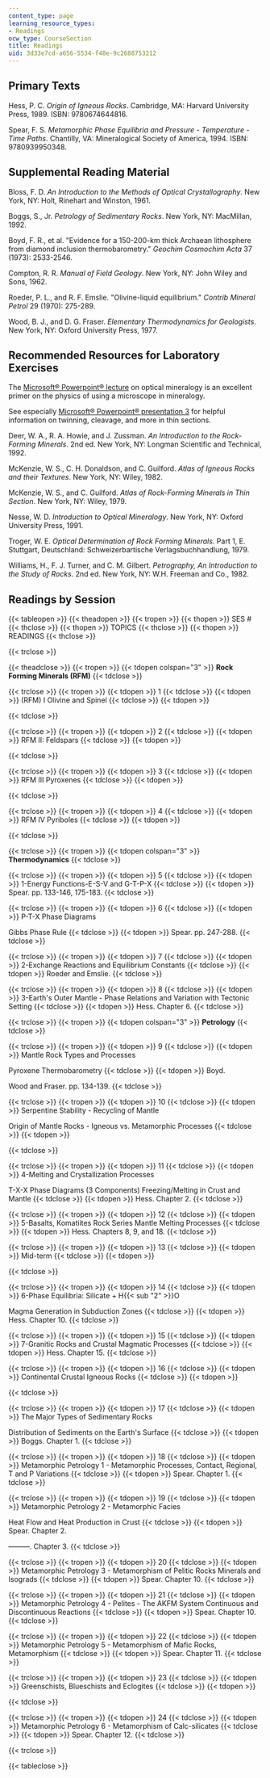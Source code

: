 ```yaml
---
content_type: page
learning_resource_types:
- Readings
ocw_type: CourseSection
title: Readings
uid: 3d33e7cd-a656-5534-f48e-9c2688753212
---
```


Primary Texts
-------------

Hess, P. C. _Origin of Igneous Rocks_. Cambridge, MA: Harvard University Press, 1989. ISBN: 9780674644816.

Spear, F. S. _Metamorphic Phase Equilibria and Pressure - Temperature - Time Paths_. Chantilly, VA: Mineralogical Society of America, 1994. ISBN: 9780939950348.

Supplemental Reading Material
-----------------------------

Bloss, F. D. _An Introduction to the Methods of Optical Crystallography_. New York, NY: Holt, Rinehart and Winston, 1961.

Boggs, S., Jr. _Petrology of Sedimentary Rocks_. New York, NY: MacMillan, 1992.

Boyd, F. R., et al. "Evidence for a 150-200-km thick Archaean lithosphere from diamond inclusion thermobarometry." _Geochim Cosmochim Acta_ 37 (1973): 2533-2546.

Compton, R. R. _Manual of Field Geology_. New York, NY: John Wiley and Sons, 1962.

Roeder, P. L., and R. F. Emslie. "Olivine-liquid equilibrium." _Contrib Mineral Petrol_ 29 (1970): 275-289.

Wood, B. J., and D. G. Fraser. _Elementary Thermodynamics for Geologists_. New York, NY: Oxford University Press, 1977.

Recommended Resources for Laboratory Exercises
----------------------------------------------

The [Microsoft® Powerpoint® lecture](http://www.whitman.edu/geology/winter/JDW_MinClass.htm) on optical mineralogy is an excellent primer on the physics of using a microscope in mineralogy.

See especially [Microsoft® Powerpoint® presentation 3](/msviewer) for helpful information on twinning, cleavage, and more in thin sections.

Deer, W. A., R. A. Howie, and J. Zussman. _An Introduction to the Rock-Forming Minerals_. 2nd ed. New York, NY: Longman Scientific and Technical, 1992.

McKenzie, W. S., C. H. Donaldson, and C. Guilford. _Atlas of Igneous Rocks and their Textures_. New York, NY: Wiley, 1982.

McKenzie, W. S., and C. Guilford. _Atlas of Rock-Forming Minerals in Thin Section_. New York, NY: Wiley, 1979.

Nesse, W. D. _Introduction to Optical Mineralogy_. New York, NY: Oxford University Press, 1991.

Troger, W. E. _Optical Determination of Rock Forming Minerals._ Part 1, E. Stuttgart, Deutschland: Schweizerbartische Verlagsbuchhandlung, 1979.

Williams, H., F. J. Turner, and C. M. Gilbert. _Petrography, An Introduction to the Study of Rocks_. 2nd ed. New York, NY: W.H. Freeman and Co., 1982.

Readings by Session
-------------------

{{< tableopen >}}
{{< theadopen >}}
{{< tropen >}}
{{< thopen >}}
SES #
{{< thclose >}}
{{< thopen >}}
TOPICS
{{< thclose >}}
{{< thopen >}}
READINGS
{{< thclose >}}

{{< trclose >}}

{{< theadclose >}}
{{< tropen >}}
{{< tdopen colspan="3" >}}
**Rock Forming Minerals (RFM)**
{{< tdclose >}}

{{< trclose >}}
{{< tropen >}}
{{< tdopen >}}
1
{{< tdclose >}}
{{< tdopen >}}
(RFM) I Olivine and Spinel
{{< tdclose >}}
{{< tdopen >}}

{{< tdclose >}}

{{< trclose >}}
{{< tropen >}}
{{< tdopen >}}
2
{{< tdclose >}}
{{< tdopen >}}
RFM II: Feldspars
{{< tdclose >}}
{{< tdopen >}}

{{< tdclose >}}

{{< trclose >}}
{{< tropen >}}
{{< tdopen >}}
3
{{< tdclose >}}
{{< tdopen >}}
RFM III Pyroxenes
{{< tdclose >}}
{{< tdopen >}}

{{< tdclose >}}

{{< trclose >}}
{{< tropen >}}
{{< tdopen >}}
4
{{< tdclose >}}
{{< tdopen >}}
RFM IV Pyriboles
{{< tdclose >}}
{{< tdopen >}}

{{< tdclose >}}

{{< trclose >}}
{{< tropen >}}
{{< tdopen colspan="3" >}}
**Thermodynamics**
{{< tdclose >}}

{{< trclose >}}
{{< tropen >}}
{{< tdopen >}}
5
{{< tdclose >}}
{{< tdopen >}}
1-Energy Functions-E-S-V and G-T-P-X
{{< tdclose >}}
{{< tdopen >}}
Spear. pp. 133-146, 175-183.
{{< tdclose >}}

{{< trclose >}}
{{< tropen >}}
{{< tdopen >}}
6
{{< tdclose >}}
{{< tdopen >}}
P-T-X Phase Diagrams  
  
Gibbs Phase Rule
{{< tdclose >}}
{{< tdopen >}}
Spear. pp. 247-288.
{{< tdclose >}}

{{< trclose >}}
{{< tropen >}}
{{< tdopen >}}
7
{{< tdclose >}}
{{< tdopen >}}
2-Exchange Reactions and Equilibrium Constants
{{< tdclose >}}
{{< tdopen >}}
Roeder and Emslie.
{{< tdclose >}}

{{< trclose >}}
{{< tropen >}}
{{< tdopen >}}
8
{{< tdclose >}}
{{< tdopen >}}
3-Earth's Outer Mantle - Phase Relations and Variation with Tectonic Setting
{{< tdclose >}}
{{< tdopen >}}
Hess. Chapter 6.
{{< tdclose >}}

{{< trclose >}}
{{< tropen >}}
{{< tdopen colspan="3" >}}
**Petrology**
{{< tdclose >}}

{{< trclose >}}
{{< tropen >}}
{{< tdopen >}}
9
{{< tdclose >}}
{{< tdopen >}}
Mantle Rock Types and Processes  
  
Pyroxene Thermobarometry
{{< tdclose >}}
{{< tdopen >}}
Boyd.  
  
Wood and Fraser. pp. 134-139.
{{< tdclose >}}

{{< trclose >}}
{{< tropen >}}
{{< tdopen >}}
10
{{< tdclose >}}
{{< tdopen >}}
Serpentine Stability - Recycling of Mantle  
  
Origin of Mantle Rocks - Igneous vs. Metamorphic Processes
{{< tdclose >}}
{{< tdopen >}}

{{< tdclose >}}

{{< trclose >}}
{{< tropen >}}
{{< tdopen >}}
11
{{< tdclose >}}
{{< tdopen >}}
4-Melting and Crystallization Processes  
  
T-X-X Phase Diagrams (3 Components) Freezing/Melting in Crust and Mantle
{{< tdclose >}}
{{< tdopen >}}
Hess. Chapter 2.
{{< tdclose >}}

{{< trclose >}}
{{< tropen >}}
{{< tdopen >}}
12
{{< tdclose >}}
{{< tdopen >}}
5-Basalts, Komatiites Rock Series Mantle Melting Processes
{{< tdclose >}}
{{< tdopen >}}
Hess. Chapters 8, 9, and 18.
{{< tdclose >}}

{{< trclose >}}
{{< tropen >}}
{{< tdopen >}}
13
{{< tdclose >}}
{{< tdopen >}}
Mid-term
{{< tdclose >}}
{{< tdopen >}}

{{< tdclose >}}

{{< trclose >}}
{{< tropen >}}
{{< tdopen >}}
14
{{< tdclose >}}
{{< tdopen >}}
6-Phase Equilibria: Silicate + H{{< sub "2" >}}O  
  
Magma Generation in Subduction Zones
{{< tdclose >}}
{{< tdopen >}}
Hess. Chapter 10.
{{< tdclose >}}

{{< trclose >}}
{{< tropen >}}
{{< tdopen >}}
15
{{< tdclose >}}
{{< tdopen >}}
7-Granitic Rocks and Crustal Magmatic Processes
{{< tdclose >}}
{{< tdopen >}}
Hess. Chapter 15.
{{< tdclose >}}

{{< trclose >}}
{{< tropen >}}
{{< tdopen >}}
16
{{< tdclose >}}
{{< tdopen >}}
Continental Crustal Igneous Rocks
{{< tdclose >}}
{{< tdopen >}}

{{< tdclose >}}

{{< trclose >}}
{{< tropen >}}
{{< tdopen >}}
17
{{< tdclose >}}
{{< tdopen >}}
The Major Types of Sedimentary Rocks  
  
Distribution of Sediments on the Earth's Surface
{{< tdclose >}}
{{< tdopen >}}
Boggs. Chapter 1.
{{< tdclose >}}

{{< trclose >}}
{{< tropen >}}
{{< tdopen >}}
18
{{< tdclose >}}
{{< tdopen >}}
Metamorphic Petrology 1 - Metamorphic Processes, Contact, Regional, T and P Variations
{{< tdclose >}}
{{< tdopen >}}
Spear. Chapter 1.
{{< tdclose >}}

{{< trclose >}}
{{< tropen >}}
{{< tdopen >}}
19
{{< tdclose >}}
{{< tdopen >}}
Metamorphic Petrology 2 - Metamorphic Facies  
  
Heat Flow and Heat Production in Crust
{{< tdclose >}}
{{< tdopen >}}
Spear. Chapter 2.  
  
———. Chapter 3.
{{< tdclose >}}

{{< trclose >}}
{{< tropen >}}
{{< tdopen >}}
20
{{< tdclose >}}
{{< tdopen >}}
Metamorphic Petrology 3 - Metamorphism of Pelitic Rocks Minerals and Isograds
{{< tdclose >}}
{{< tdopen >}}
Spear. Chapter 10.
{{< tdclose >}}

{{< trclose >}}
{{< tropen >}}
{{< tdopen >}}
21
{{< tdclose >}}
{{< tdopen >}}
Metamorphic Petrology 4 - Pelites - The AKFM System Continuous and Discontinuous Reactions
{{< tdclose >}}
{{< tdopen >}}
Spear. Chapter 10.
{{< tdclose >}}

{{< trclose >}}
{{< tropen >}}
{{< tdopen >}}
22
{{< tdclose >}}
{{< tdopen >}}
Metamorphic Petrology 5 - Metamorphism of Mafic Rocks, Metamorphism
{{< tdclose >}}
{{< tdopen >}}
Spear. Chapter 11.
{{< tdclose >}}

{{< trclose >}}
{{< tropen >}}
{{< tdopen >}}
23
{{< tdclose >}}
{{< tdopen >}}
Greenschists, Blueschists and Eclogites
{{< tdclose >}}
{{< tdopen >}}

{{< tdclose >}}

{{< trclose >}}
{{< tropen >}}
{{< tdopen >}}
24
{{< tdclose >}}
{{< tdopen >}}
Metamorphic Petrology 6 - Metamorphism of Calc-silicates
{{< tdclose >}}
{{< tdopen >}}
Spear. Chapter 12.
{{< tdclose >}}

{{< trclose >}}

{{< tableclose >}}